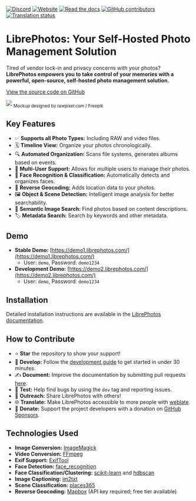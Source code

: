 [![Discord](https://img.shields.io/discord/784619049208250388?style=plastic)][discord]
[![Website](https://img.shields.io/website?down_color=lightgrey&down_message=offline&style=plastic&up_color=blue&up_message=online&url=https%3A%2F%2Flibrephotos.com)](https://librephotos.com/)
[![Read the docs](https://img.shields.io/static/v1?label=Read&message=the%20docs&color=blue&style=plastic)](https://docs.librephotos.com/)
[![GitHub contributors](https://img.shields.io/github/contributors/librephotos/librephotos?style=plastic)](https://github.com/LibrePhotos/librephotos/graphs/contributors)
<a href="https://hosted.weblate.org/engage/librephotos/">
<img src="https://hosted.weblate.org/widgets/librephotos/-/librephotos-frontend/svg-badge.svg" alt="Translation status" />
</a>

# LibrePhotos: Your Self-Hosted Photo Management Solution

Tired of vendor lock-in and privacy concerns with your photos? **LibrePhotos empowers you to take control of your memories with a powerful, open-source, self-hosted photo management solution.**

[View the source code on GitHub](https://github.com/LibrePhotos/librephotos)

![](https://github.com/LibrePhotos/librephotos/blob/dev/screenshots/mockups_main_fhd.png?raw=true)
<sub>Mockup designed by rawpixel.com / Freepik</sub>

## Key Features

*   ✅ **Supports all Photo Types:** Including RAW and video files.
*   🗓️ **Timeline View:** Organize your photos chronologically.
*   🔍 **Automated Organization:** Scans file systems, generates albums based on events.
*   👤 **Multi-User Support:** Allows for multiple users to manage their photos.
*   👤 **Face Recognition & Classification:** Automatically detects and organizes faces.
*   📍 **Reverse Geocoding:** Adds location data to your photos.
*   🖼️ **Object & Scene Detection:** Intelligent image analysis for better searchability.
*   🔎 **Semantic Image Search:** Find photos based on content descriptions.
*   🏷️ **Metadata Search:** Search by keywords and other metadata.

## Demo

*   **Stable Demo:** [https://demo1.librephotos.com/](https://demo1.librephotos.com/)
    *   User: `demo`, Password: `demo1234`
*   **Development Demo:** [https://demo2.librephotos.com/](https://demo2.librephotos.com/)
    *   User: `demo`, Password: `demo1234`

## Installation

Detailed installation instructions are available in the [LibrePhotos documentation](https://docs.librephotos.com/docs/installation/standard-install).

## How to Contribute

*   ⭐ **Star** the repository to show your support!
*   🚀 **Develop:** Follow the [development guide](https://docs.librephotos.com/docs/development/dev-install) to get started in under 30 minutes.
*   ✍️ **Document:** Improve the documentation by submitting pull requests [here](https://github.com/LibrePhotos/librephotos.docs).
*   🧪 **Test:** Help find bugs by using the `dev` tag and reporting issues.
*   📣 **Outreach:** Share LibrePhotos with others!
*   🌐 **Translate:** Make LibrePhotos accessible to more people with [weblate](https://hosted.weblate.org/engage/librephotos/).
*   💸 **Donate:** Support the project developers with a donation on [GitHub Sponsors](https://github.com/sponsors/derneuere).

## Technologies Used

*   **Image Conversion:** [ImageMagick](https://github.com/ImageMagick/ImageMagick)
*   **Video Conversion:** [FFmpeg](https://github.com/FFmpeg/FFmpeg)
*   **Exif Support:** [ExifTool](https://github.com/exiftool/exiftool)
*   **Face Detection:** [face_recognition](https://github.com/ageitgey/face_recognition)
*   **Face Classification/Clustering:** [scikit-learn](https://scikit-learn.org/) and [hdbscan](https://github.com/scikit-learn-contrib/hdbscan)
*   **Image Captioning:** [im2txt](https://github.com/HughKu/Im2txt)
*   **Scene Classification:** [places365](http://places.csail.mit.edu/)
*   **Reverse Geocoding:** [Mapbox](https://www.mapbox.com/) (API key required; free tier available)

[discord]: https://discord.gg/xwRvtSDGWb